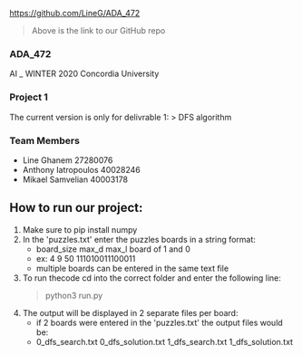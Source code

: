 https://github.com/LineG/ADA_472
> Above is the link to our GitHub repo

### ADA_472
AI _ WINTER 2020 Concordia University
### Project 1
The current version is only for delivrable 1:
    > DFS algorithm

### Team Members
- Line Ghanem 27280076
- Anthony Iatropoulos 40028246
- Mikael Samvelian 40003178

## How to run our project:
1. Make sure to pip install numpy
2. In the 'puzzles.txt' enter the puzzles boards in a string format:
    - board_size max_d max_l      board of 1 and 0
    - ex:  4 9 50 111010011100011
    - multiple boards can be entered in the same text file
3. To run thecode cd into the correct folder and enter the following line:
    > python3 run.py
4. The output will be displayed in 2 separate files per board:
    - if 2 boards were entered in the 'puzzles.txt' the output files would be:
    - 0_dfs_search.txt 0_dfs_solution.txt 1_dfs_search.txt 1_dfs_solution.txt 
